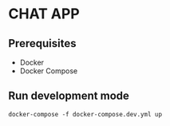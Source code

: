 # CHAT APP

## Prerequisites
* Docker
* Docker Compose

## Run development mode
`docker-compose -f docker-compose.dev.yml up`